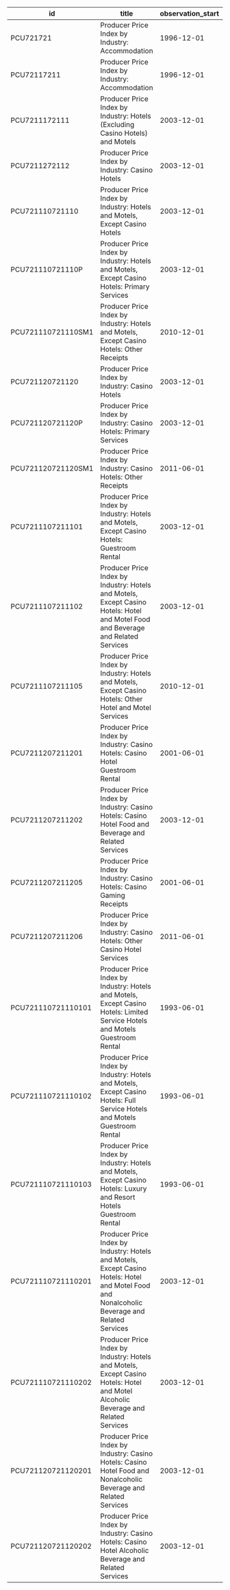 | id                 | title                                                                                                                                          | observation_start   | observation_end   |
|--------------------|------------------------------------------------------------------------------------------------------------------------------------------------|---------------------|-------------------|
| PCU721721          | Producer Price Index by Industry: Accommodation                                                                                                | 1996-12-01          | 2022-07-01        |
| PCU72117211        | Producer Price Index by Industry: Accommodation                                                                                                | 1996-12-01          | 2022-07-01        |
| PCU7211172111      | Producer Price Index by Industry: Hotels (Excluding Casino Hotels) and Motels                                                                  | 2003-12-01          | 2022-07-01        |
| PCU7211272112      | Producer Price Index by Industry: Casino Hotels                                                                                                | 2003-12-01          | 2022-07-01        |
| PCU721110721110    | Producer Price Index by Industry: Hotels and Motels, Except Casino Hotels                                                                      | 2003-12-01          | 2022-07-01        |
| PCU721110721110P   | Producer Price Index by Industry: Hotels and Motels, Except Casino Hotels: Primary Services                                                    | 2003-12-01          | 2022-07-01        |
| PCU721110721110SM1 | Producer Price Index by Industry: Hotels and Motels, Except Casino Hotels: Other Receipts                                                      | 2010-12-01          | 2022-07-01        |
| PCU721120721120    | Producer Price Index by Industry: Casino Hotels                                                                                                | 2003-12-01          | 2022-07-01        |
| PCU721120721120P   | Producer Price Index by Industry: Casino Hotels: Primary Services                                                                              | 2003-12-01          | 2022-07-01        |
| PCU721120721120SM1 | Producer Price Index by Industry: Casino Hotels: Other Receipts                                                                                | 2011-06-01          | 2022-07-01        |
| PCU7211107211101   | Producer Price Index by Industry: Hotels and Motels, Except Casino Hotels: Guestroom Rental                                                    | 2003-12-01          | 2022-07-01        |
| PCU7211107211102   | Producer Price Index by Industry: Hotels and Motels, Except Casino Hotels: Hotel and Motel Food and Beverage and Related Services              | 2003-12-01          | 2022-07-01        |
| PCU7211107211105   | Producer Price Index by Industry: Hotels and Motels, Except Casino Hotels: Other Hotel and Motel Services                                      | 2010-12-01          | 2022-07-01        |
| PCU7211207211201   | Producer Price Index by Industry: Casino Hotels: Casino Hotel Guestroom Rental                                                                 | 2001-06-01          | 2022-07-01        |
| PCU7211207211202   | Producer Price Index by Industry: Casino Hotels: Casino Hotel Food and Beverage and Related Services                                           | 2003-12-01          | 2022-07-01        |
| PCU7211207211205   | Producer Price Index by Industry: Casino Hotels: Casino Gaming Receipts                                                                        | 2001-06-01          | 2022-07-01        |
| PCU7211207211206   | Producer Price Index by Industry: Casino Hotels: Other Casino Hotel Services                                                                   | 2011-06-01          | 2022-07-01        |
| PCU721110721110101 | Producer Price Index by Industry: Hotels and Motels, Except Casino Hotels: Limited Service Hotels and Motels Guestroom Rental                  | 1993-06-01          | 2022-07-01        |
| PCU721110721110102 | Producer Price Index by Industry: Hotels and Motels, Except Casino Hotels: Full Service Hotels and Motels Guestroom Rental                     | 1993-06-01          | 2022-07-01        |
| PCU721110721110103 | Producer Price Index by Industry: Hotels and Motels, Except Casino Hotels: Luxury and Resort Hotels Guestroom Rental                           | 1993-06-01          | 2022-07-01        |
| PCU721110721110201 | Producer Price Index by Industry: Hotels and Motels, Except Casino Hotels: Hotel and Motel Food and Nonalcoholic Beverage and Related Services | 2003-12-01          | 2022-07-01        |
| PCU721110721110202 | Producer Price Index by Industry: Hotels and Motels, Except Casino Hotels: Hotel and Motel Alcoholic Beverage and Related Services             | 2003-12-01          | 2022-07-01        |
| PCU721120721120201 | Producer Price Index by Industry: Casino Hotels: Casino Hotel Food and Nonalcoholic Beverage and Related Services                              | 2003-12-01          | 2022-07-01        |
| PCU721120721120202 | Producer Price Index by Industry: Casino Hotels: Casino Hotel Alcoholic Beverage and Related Services                                          | 2003-12-01          | 2022-07-01        |